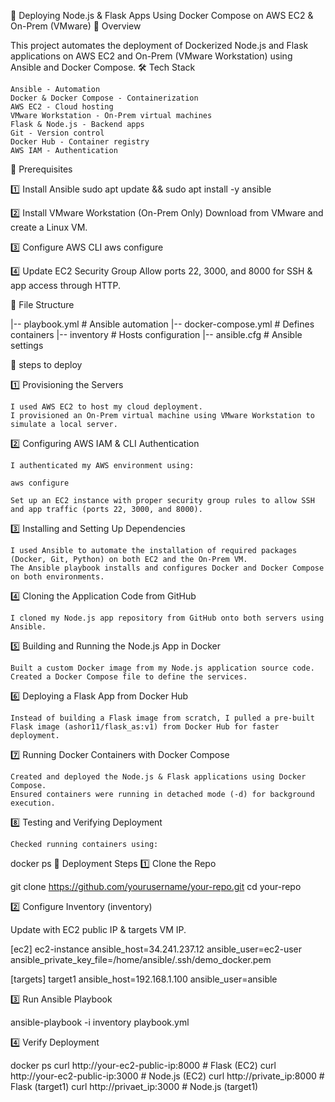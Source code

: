 🚀 Deploying Node.js & Flask Apps Using Docker Compose on AWS EC2 & On-Prem (VMware)
📖 Overview

This project automates the deployment of Dockerized Node.js and Flask applications on AWS EC2 and On-Prem (VMware Workstation) using Ansible and Docker Compose.
🛠 Tech Stack

    Ansible - Automation
    Docker & Docker Compose - Containerization
    AWS EC2 - Cloud hosting
    VMware Workstation - On-Prem virtual machines
    Flask & Node.js - Backend apps
    Git - Version control
    Docker Hub - Container registry
    AWS IAM - Authentication

📌 Prerequisites

1️⃣ Install Ansible
sudo apt update && sudo apt install -y ansible


2️⃣ Install VMware Workstation (On-Prem Only)
Download from VMware and create a Linux VM.

3️⃣ Configure AWS CLI
aws configure

4️⃣ Update EC2 Security Group
Allow ports 22, 3000, and 8000 for SSH & app access through HTTP.

📜 File Structure

|-- playbook.yml         # Ansible automation
|-- docker-compose.yml   # Defines containers
|-- inventory            # Hosts configuration
|-- ansible.cfg          # Ansible settings


🚀 steps to deploy

1️⃣ Provisioning the Servers

    I used AWS EC2 to host my cloud deployment.
    I provisioned an On-Prem virtual machine using VMware Workstation to simulate a local server.

2️⃣ Configuring AWS IAM & CLI Authentication

    I authenticated my AWS environment using:

    aws configure

    Set up an EC2 instance with proper security group rules to allow SSH and app traffic (ports 22, 3000, and 8000).

3️⃣ Installing and Setting Up Dependencies

    I used Ansible to automate the installation of required packages (Docker, Git, Python) on both EC2 and the On-Prem VM.
    The Ansible playbook installs and configures Docker and Docker Compose on both environments.

4️⃣ Cloning the Application Code from GitHub

    I cloned my Node.js app repository from GitHub onto both servers using Ansible.

5️⃣ Building and Running the Node.js App in Docker

    Built a custom Docker image from my Node.js application source code.
    Created a Docker Compose file to define the services.

6️⃣ Deploying a Flask App from Docker Hub

    Instead of building a Flask image from scratch, I pulled a pre-built Flask image (ashor11/flask_as:v1) from Docker Hub for faster deployment.

7️⃣ Running Docker Containers with Docker Compose

    Created and deployed the Node.js & Flask applications using Docker Compose.
    Ensured containers were running in detached mode (-d) for background execution.

8️⃣ Testing and Verifying Deployment

    Checked running containers using:

docker ps
📌 Deployment Steps
1️⃣ Clone the Repo

git clone https://github.com/yourusername/your-repo.git
cd your-repo

2️⃣ Configure Inventory (inventory)

Update with EC2 public IP & targets VM IP.

[ec2]
ec2-instance ansible_host=34.241.237.12 ansible_user=ec2-user ansible_private_key_file=/home/ansible/.ssh/demo_docker.pem

[targets]
target1 ansible_host=192.168.1.100 ansible_user=ansible 

3️⃣ Run Ansible Playbook

ansible-playbook -i inventory playbook.yml

4️⃣ Verify Deployment

docker ps
curl http://your-ec2-public-ip:8000  # Flask (EC2)
curl http://your-ec2-public-ip:3000  # Node.js (EC2)
curl http://private_ip:8000       # Flask (target1)
curl http://privaet_ip:3000       # Node.js (target1)
